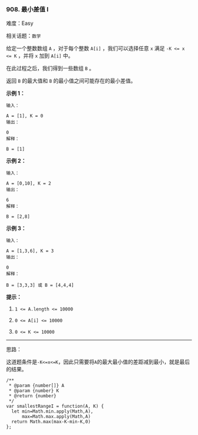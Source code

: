 ### 908. 最小差值 I

难度：Easy

相关话题：`数学`

给定一个整数数组  `A` ，对于每个整数  `A[i]` ，我们可以选择任意 `x`  满足 `-K <= x <= K` ，并将 `x` 加到 `A[i]` 中。



在此过程之后，我们得到一些数组 `B` 。



返回  `B` 的最大值和  `B` 的最小值之间可能存在的最小差值。












**示例 1：** 



```
输入：

A = [1], K = 0
输出：

0
解释：

B = [1]
```


**示例 2：** 



```
输入：

A = [0,10], K = 2
输出：

6
解释：

B = [2,8]
```


**示例 3：** 



```
输入：

A = [1,3,6], K = 3
输出：

0
解释：

B = [3,3,3] 或 B = [4,4,4]
```






**提示：** 




1.  `1 <= A.length <= 10000` 

2.  `0 <= A[i] <= 10000` 

3.  `0 <= K <= 10000` 






-----

思路：

这道题条件是`-K<=x<=K`，因此只需要将`A`的最大最小值的差距减到最小，就是最后的结果。
```
/**
 * @param {number[]} A
 * @param {number} K
 * @return {number}
 */
var smallestRangeI = function(A, K) {
  let min=Math.min.apply(Math,A),
      max=Math.max.apply(Math,A)
  return Math.max(max-K-min-K,0)
};
```

